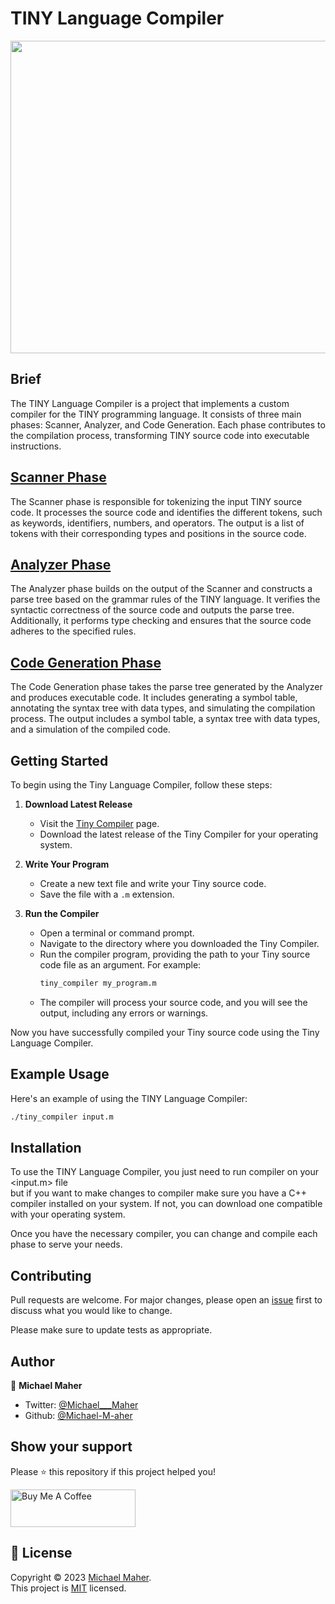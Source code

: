 # TINY Language Compiler

<img src="https://i.imgur.com/HcMyopH.jpeg" width="800" height="500">

## Brief

The TINY Language Compiler is a project that implements a custom compiler for the TINY programming language. It consists of three main phases: Scanner, Analyzer, and Code Generation. Each phase contributes to the compilation process, transforming TINY source code into executable instructions.

## [Scanner Phase](https://github.com/Michael-M-aher/Tiny-Language-Compiler/blob/main/scanner)

The Scanner phase is responsible for tokenizing the input TINY source code. It processes the source code and identifies the different tokens, such as keywords, identifiers, numbers, and operators. The output is a list of tokens with their corresponding types and positions in the source code.

## [Analyzer Phase](https://github.com/Michael-M-aher/Tiny-Language-Compiler/blob/main/analyzer)

The Analyzer phase builds on the output of the Scanner and constructs a parse tree based on the grammar rules of the TINY language. It verifies the syntactic correctness of the source code and outputs the parse tree. Additionally, it performs type checking and ensures that the source code adheres to the specified rules.

## [Code Generation Phase](https://github.com/Michael-M-aher/Tiny-Language-Compiler/blob/main/code-generation)

The Code Generation phase takes the parse tree generated by the Analyzer and produces executable code. It includes generating a symbol table, annotating the syntax tree with data types, and simulating the compilation process. The output includes a symbol table, a syntax tree with data types, and a simulation of the compiled code.


## Getting Started

To begin using the Tiny Language Compiler, follow these steps:

1. **Download Latest Release**
    - Visit the [Tiny Compiler](https://github.com/Michael-M-aher/Tiny-Language-Compiler/releases/tag/compiler) page.
    - Download the latest release of the Tiny Compiler for your operating system.

2. **Write Your Program**
    - Create a new text file and write your Tiny source code.
    - Save the file with a `.m` extension.

3. **Run the Compiler**
    - Open a terminal or command prompt.
    - Navigate to the directory where you downloaded the Tiny Compiler.
    - Run the compiler program, providing the path to your Tiny source code file as an argument. For example:
      ```bash
      tiny_compiler my_program.m
      ```
    - The compiler will process your source code, and you will see the output, including any errors or warnings.

Now you have successfully compiled your Tiny source code using the Tiny Language Compiler.

## Example Usage

Here's an example of using the TINY Language Compiler:

```bash
./tiny_compiler input.m
```

## Installation

To use the TINY Language Compiler, you just need to run compiler on your <input.m> file <br> but if you want to make changes to compiler make sure you have a C++ compiler installed on your system. If not, you can download one compatible with your operating system.

Once you have the necessary compiler, you can change and compile each phase to serve your needs.

## Contributing
Pull requests are welcome. For major changes, please open an [issue](https://github.com/Michael-M-aher/Tiny-Language-Compiler/issues) first to discuss what you would like to change.

Please make sure to update tests as appropriate.


## Author

👤 **Michael Maher**

- Twitter: [@Michael___Maher](https://twitter.com/Michael___Maher)
- Github: [@Michael-M-aher](https://github.com/Michael-M-aher)

## Show your support

Please ⭐️ this repository if this project helped you!

<a href="https://www.buymeacoffee.com/michael.maher" target="_blank"><img src="https://cdn.buymeacoffee.com/buttons/v2/default-yellow.png" alt="Buy Me A Coffee" height="60px" width="200" ></a>

## 📝 License

Copyright © 2023 [Michael Maher](https://github.com/Michael-M-aher).<br />
This project is [MIT](https://github.com/Michael-M-aher/Tiny-Language-Compiler/blob/main/LICENSE) licensed.
